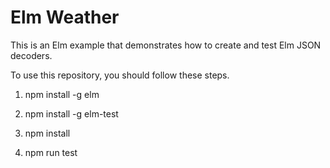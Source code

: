 # Elm Weather 
This is an Elm example that demonstrates how to create and test Elm JSON
decoders.

To use this repository, you should follow these steps.

1. npm install -g elm

2. npm install -g elm-test

3. npm install

4. npm run test


